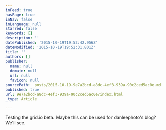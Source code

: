 ```yaml
---
inFeed: true
hasPage: true
inNav: false
inLanguage: null
starred: false
keywords: []
description: ''
datePublished: '2015-10-19T19:52:42.956Z'
dateModified: '2015-10-19T19:52:31.801Z'
title: ''
authors: []
publisher:
  name: null
  domain: null
  url: null
  favicon: null
sourcePath: _posts/2015-10-19-9e7a2bcd-a8dc-4ef3-939a-90c2ced5ac0e.md
published: true
url: 9e7a2bcd-a8dc-4ef3-939a-90c2ced5ac0e/index.html
_type: Article

---
```

Testing the grid.io beta. Maybe this can be used for danleephoto's blog? We'll see.